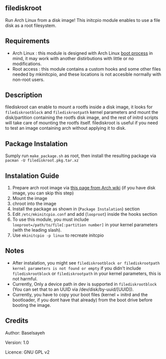 ## **filediskroot**

Run Arch Linux from a disk image!
This initcpio module enables to use a file disk as a root filesystem.


## **Requirements**

 - Arch Linux : this module is designed with Arch Linux [boot process](https://wiki.archlinux.org/index.php/Arch_boot_process) in mind, it may work with another distirbutions with little or no modifications.
 - Root access : this module contains a custom hooks and some other files needed by mkinitcpio, and these locations is not accesible normally with non-root users.


## **Description**
filediskroot can enable to mount a rootfs inside a disk image, it looks for `filediskrootblock` and `filediskrootpath` kernel parameters and mount the disk/partition containing the rootfs disk image, and the rest of initrd scripts will take care of mounting the rootfs itself.
filediskroot is useful if you need to test an image containing arch without applying it to disk.


## **Package Instalation**
Sumply run `make_package.sh` as root, then install the resulting package via `pacman -U filediskroot.pkg.tar.xz`


## **Instalation Guide**
 1. Prepare arch root image via [this page from Arch wiki](https://wiki.archlinux.org/index.php/Install_from_existing_Linux) (if you have disk image, you can skip this step)
 2. Mount the image
 3. chroot into the image
 4. Install the package as shown in (`Package Instalation`) section
 5. Edit `/etc/mkinitcpio.conf` and add (`looproot`) inside the hooks section
 6. To use this module, you must include `looproot=/path/to/file[:partition number]` in your kernel parameters (with the leading slash).
 7. Use ``mkinitcpio -p linux`` to recreate initcpio


## **Notes**
 - After instalation, you might see `filediskrootblock or filediskrootpath kernel parameters is not found or empty` if you didn't include `filediskrootblock` or `filediskrootpath` in your kernel parameters, this is not harmful.
 - Currently, Only a device path in dev is supported in `filediskrootblock` (You can set that to an UUID via /dev/disk/by-uuid/[UUID]).
 - Currently, you have to copy your boot files (kernel + initrd and the bootloader, if you dont have that already) from the boot drive before booting the image.


## **Credits**
Author: Baselsayeh

Version: 1.0

Licence: GNU GPL v2

